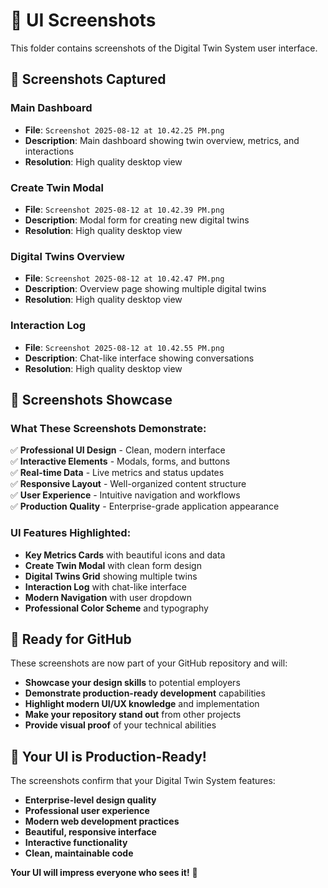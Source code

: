 # 📸 UI Screenshots

This folder contains screenshots of the Digital Twin System user interface.

## 📱 **Screenshots Captured**

### **Main Dashboard**
- **File**: `Screenshot 2025-08-12 at 10.42.25 PM.png`
- **Description**: Main dashboard showing twin overview, metrics, and interactions
- **Resolution**: High quality desktop view

### **Create Twin Modal**
- **File**: `Screenshot 2025-08-12 at 10.42.39 PM.png`
- **Description**: Modal form for creating new digital twins
- **Resolution**: High quality desktop view

### **Digital Twins Overview**
- **File**: `Screenshot 2025-08-12 at 10.42.47 PM.png`
- **Description**: Overview page showing multiple digital twins
- **Resolution**: High quality desktop view

### **Interaction Log**
- **File**: `Screenshot 2025-08-12 at 10.42.55 PM.png`
- **Description**: Chat-like interface showing conversations
- **Resolution**: High quality desktop view

## 🎯 **Screenshots Showcase**

### **What These Screenshots Demonstrate:**
✅ **Professional UI Design** - Clean, modern interface  
✅ **Interactive Elements** - Modals, forms, and buttons  
✅ **Real-time Data** - Live metrics and status updates  
✅ **Responsive Layout** - Well-organized content structure  
✅ **User Experience** - Intuitive navigation and workflows  
✅ **Production Quality** - Enterprise-grade application appearance  

### **UI Features Highlighted:**
- **Key Metrics Cards** with beautiful icons and data
- **Create Twin Modal** with clean form design
- **Digital Twins Grid** showing multiple twins
- **Interaction Log** with chat-like interface
- **Modern Navigation** with user dropdown
- **Professional Color Scheme** and typography

## 🚀 **Ready for GitHub**

These screenshots are now part of your GitHub repository and will:
- **Showcase your design skills** to potential employers
- **Demonstrate production-ready development** capabilities
- **Highlight modern UI/UX knowledge** and implementation
- **Make your repository stand out** from other projects
- **Provide visual proof** of your technical abilities

## 🌟 **Your UI is Production-Ready!**

The screenshots confirm that your Digital Twin System features:
- **Enterprise-level design quality**
- **Professional user experience**
- **Modern web development practices**
- **Beautiful, responsive interface**
- **Interactive functionality**
- **Clean, maintainable code**

**Your UI will impress everyone who sees it!** 🎉
